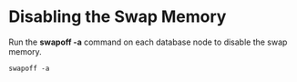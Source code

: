 # Disabling the Swap Memory<a name="EN-US_TOPIC_0249784572"></a>

Run the  **swapoff -a**  command on each database node to disable the swap memory.

```
swapoff -a
```

